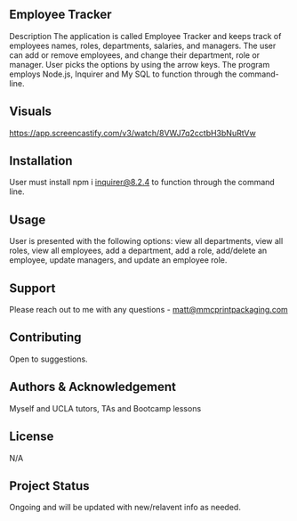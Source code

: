 ## Employee Tracker
Description
The application is called Employee Tracker and keeps track of employees names, roles, departments, salaries, and managers. The user can add or remove employees, and change their department, role or manager. User picks the options by using the arrow keys.  The program employs Node.js, Inquirer and My SQL to function through the command-line.

## Visuals
https://app.screencastify.com/v3/watch/8VWJ7q2cctbH3bNuRtVw

## Installation
User must install npm i inquirer@8.2.4 to function through the command line.

## Usage
User is presented with the following options: view all departments, view all roles, view all employees, add a department, add a role, add/delete an employee, update managers, and update an employee role.

## Support
Please reach out to me with any questions - matt@mmcprintpackaging.com

## Contributing
Open to suggestions.

## Authors & Acknowledgement
Myself and UCLA tutors, TAs and Bootcamp lessons

## License
N/A

## Project Status
Ongoing and will be updated with new/relavent info as needed.